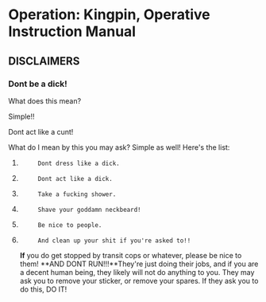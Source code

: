 # Operation: Kingpin, Operative Instruction Manual



## **DISCLAIMERS**

###	Dont be a dick!
What does this mean?

Simple!!

Dont act like a cunt!

What do I mean by this you may ask? Simple as well! Here's the list:

1.			Dont dress like a dick.
1.			Dont act like a dick.
1.			Take a fucking shower.
1.			Shave your goddamn neckbeard!
1.			Be nice to people.
1.			And clean up your shit if you're asked to!!

	**If** you do get stopped by transit cops or whatever, please be nice to them! **AND DONT RUN!!!**They're just doing their jobs, and if you are a decent human being, they likely will not do anything to you. They may ask you to remove your sticker, or remove your spares. If they ask you to do this, DO IT!